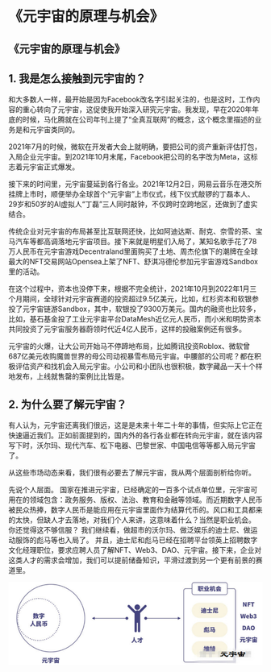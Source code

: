# 《元宇宙的原理与机会》


## 《元宇宙的原理与机会》



## **1. 我是怎么接触到元宇宙的？** 

和大多数人一样，最开始是因为Facebook改名字引起关注的，也是这时，工作内容的重心转向了元宇宙，这促使我开始深入研究元宇宙。我发现，早在2020年年底的时候，马化腾就在公司年刊上提了“全真互联网”的概念，这个概念里描述的业务是和元宇宙类同的。

2021年7月的时候，微软在开发者大会上就明确，要把公司的资产重新评估打包，入局企业元宇宙。到2021年10月末尾，Facebook把公司的名字改为Meta，这标志着元宇宙正式爆发。

接下来的时间里，元宇宙蔓延到各行各业。2021年12月2日，网易云音乐在港交所挂牌上市时，顺便举办全球首个“元宇宙”上市仪式，线下仪式敲锣的丁磊本人、29岁和50岁的AI虚拟人“丁磊”三人同时敲钟，不仅跨时空跨地区，还做到了虚实结合。

传统企业对元宇宙的布局甚至比互联网还快，比如阿迪达斯、耐克、奈雪的茶、宝马汽车等都高调落地元宇宙项目。接下来就是明星们入局了，某知名歌手花了78万人民币在元宇宙游戏Decentraland里面购买了土地、周杰伦旗下的潮牌在全球最大的NFT交易网站Opensea上架了NFT、舒淇冯德伦参加元宇宙游戏Sandbox里的活动。

在这个过程中，资本也没停下来，根据不完全统计，2021年10月到2022年1月三个月期间，全球针对元宇宙赛道的投资超过9.5亿美元，比如，红杉资本和软银参投了元宇宙链游Sandbox，其中，软银投了9300万美元。国内的融资也比较多，比如，基石基金投了工业元宇宙平台DataMesh近亿元人民币，而小米和明势资本共同投资了元宇宙服务器蔚领时代近4亿人民币，这样的投融案例还有很多。

元宇宙的火爆，让大公司开始马不停蹄地布局，比如腾讯投资Roblox、微软曾687亿美元收购魔兽世界的母公司动视暴雪布局元宇宙。中腰部的公司呢？都在积极评估资产和找机会入局元宇宙。小公司和小团队也很积极，数字藏品一天十个样地发布，上线就售罄的案例比比皆是。

##  **2. 为什么要了解元宇宙？** 

有人认为，元宇宙还离我们很远，这是是未来十年二十年的事情，但实际上它正在快速逼近我们。正如前面提到的，国内外的各行各业都在转向元宇宙，就在该内容写下时，沃尔玛、现代汽车、松下电器、巴黎世家、中国电信等等都入局元宇宙了。

从这些市场动态来看，我们很有必要去了解元宇宙，我从两个层面剖析给你听。

先说个人层面。
国家在推进元宇宙，已经确定的一百多个试点单位里，元宇宙可用在的领域包含：政务服务、版权、法治、教育和金融等领域。而近期数字人民币被民众热捧，数字人民币是能应用在元宇宙里面作为结算代币的。风口和工具都来的太快，但缺人才去落地，对我们个人来讲，这意味着什么？当然是职业机会。
你还觉得这不够信服？
我们继续看，做超市的沃尔玛、做泛娱乐的迪士尼、做运动服饰的彪马等也入局了。
并且，迪士尼和彪马已经在招聘平台领英上招聘数字文化经理职位，要求应聘人员了解NFT、Web3、DAO、元宇宙。接下来，企业对这类人才的需求会增加，我们可以提前储备知识，平滑过渡到另一个更有前景的赛道里。

![](1880c595b2eb747ad1f1e505796d461.png)


